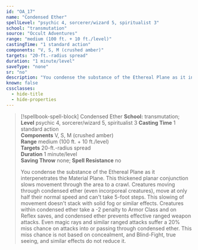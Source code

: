 ```yaml
---
id: "OA_17"
name: "Condensed Ether"
spellLevel: "psychic 4, sorcerer/wizard 5, spiritualist 3"
school: "transmutation"
source: "Occult Adventures"
range: "medium (100 ft. + 10 ft./level)"
castingTime: "1 standard action"
components: "V, S, M (crushed amber)"
targets: "20-ft.-radius spread"
duration: "1 minute/level"
saveType: "none"
sr: "no"
description: "You condense the substance of the Ethereal Plane as it interpenetrates the Material Plane. This thickened planar conjunction slows movement through the area to a crawl. Creatures moving through condensed ether (even incorporeal creatures), move at only half their normal speed and can't take 5-foot steps. This slowing of movement doesn't stack with solid fog or similar effects. Creatures within condensed ether take a -2 penalty to Armor Class and on Reflex saves, and condensed ether prevents effective ranged weapon attacks. Even magic rays and similar ranged attacks suffer a 20% miss chance on attacks into or passing through condensed ether. This miss chance is not based on concealment, and Blind-Fight, true seeing, and similar effects do not reduce it."
known: false
cssclasses:
  - hide-title
  - hide-properties
---
```


> [!spellbook-spell-block] Condensed Ether
> **School:** transmutation; **Level** psychic 4, sorcerer/wizard 5, spiritualist 3
> **Casting Time** 1 standard action  
> **Components** V, S, M (crushed amber)  
> **Range** medium (100 ft. + 10 ft./level)  
> **Targets** 20-ft.-radius spread  
> **Duration** 1 minute/level  
> **Saving Throw** none; **Spell Resistance** no
> 
> You condense the substance of the Ethereal Plane as it interpenetrates the Material Plane. This thickened planar conjunction slows movement through the area to a crawl. Creatures moving through condensed ether (even incorporeal creatures), move at only half their normal speed and can't take 5-foot steps. This slowing of movement doesn't stack with solid fog or similar effects. Creatures within condensed ether take a -2 penalty to Armor Class and on Reflex saves, and condensed ether prevents effective ranged weapon attacks. Even magic rays and similar ranged attacks suffer a 20% miss chance on attacks into or passing through condensed ether. This miss chance is not based on concealment, and Blind-Fight, true seeing, and similar effects do not reduce it.